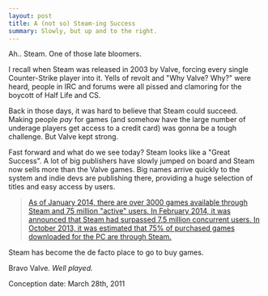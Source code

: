```yaml
---
layout: post
title: A (not so) Steam-ing Success
summary: Slowly, but up and to the right.
---
```


Ah.. Steam. One of those late bloomers.

I recall when Steam was released in 2003 by Valve, forcing every single Counter-Strike player into it. Yells of revolt and "Why Valve? Why?" were heard, people in IRC and forums were all pissed and clamoring for the boycott of Half Life and CS.

Back in those days, it was hard to believe that Steam could succeed. Making people <i>pay</i> for games (and somehow have the large number of underage players get access to a credit card) was gonna be a tough challenge. But Valve kept strong.

Fast forward and what do we see today? Steam looks like a "Great Success". A lot of big publishers have slowly jumped on board and Steam now sells more than the Valve games. Big names arrive quickly to the system and indie devs are publishing there, providing a huge selection of titles and easy access by users.

> <a href="http://en.wikipedia.org/wiki/Steam_(software)">As of January 2014, there are over 3000 games available through Steam and 75 million "active" users. In February 2014, it was announced that Steam had surpassed 7.5 million concurrent users. In October 2013, it was estimated that 75% of purchased games downloaded for the PC are through Steam.</a>

Steam has become the de facto place to go to buy games.

Bravo Valve. <i>Well played.</i>

Conception date: March 28th, 2011
